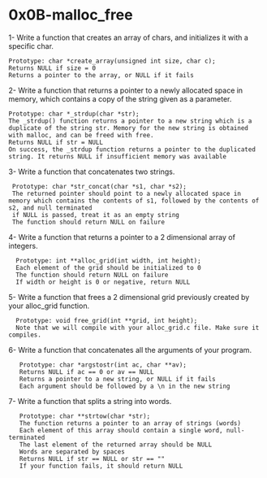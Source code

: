 # 0x0B-malloc_free

1- Write a function that creates an array of chars, and initializes it with a specific char.

    Prototype: char *create_array(unsigned int size, char c);
    Returns NULL if size = 0
    Returns a pointer to the array, or NULL if it fails

2- Write a function that returns a pointer to a newly allocated space in memory, which contains a copy of the string given as a parameter.

    Prototype: char *_strdup(char *str);
    The _strdup() function returns a pointer to a new string which is a duplicate of the string str. Memory for the new string is obtained with malloc, and can be freed with free.
    Returns NULL if str = NULL
    On success, the _strdup function returns a pointer to the duplicated string. It returns NULL if insufficient memory was available

3- Write a function that concatenates two strings.

     Prototype: char *str_concat(char *s1, char *s2);
     The returned pointer should point to a newly allocated space in memory which contains the contents of s1, followed by the contents of s2, and null terminated
     if NULL is passed, treat it as an empty string
     The function should return NULL on failure

4- Write a function that returns a pointer to a 2 dimensional array of integers.

      Prototype: int **alloc_grid(int width, int height);
      Each element of the grid should be initialized to 0
      The function should return NULL on failure
      If width or height is 0 or negative, return NULL

5- Write a function that frees a 2 dimensional grid previously created by your alloc_grid function.

      Prototype: void free_grid(int **grid, int height);
      Note that we will compile with your alloc_grid.c file. Make sure it compiles.

6- Write a function that concatenates all the arguments of your program.

       Prototype: char *argstostr(int ac, char **av);
       Returns NULL if ac == 0 or av == NULL
       Returns a pointer to a new string, or NULL if it fails
       Each argument should be followed by a \n in the new string

7- Write a function that splits a string into words.

       Prototype: char **strtow(char *str);
       The function returns a pointer to an array of strings (words)
       Each element of this array should contain a single word, null-terminated
       The last element of the returned array should be NULL
       Words are separated by spaces
       Returns NULL if str == NULL or str == ""
       If your function fails, it should return NULL
